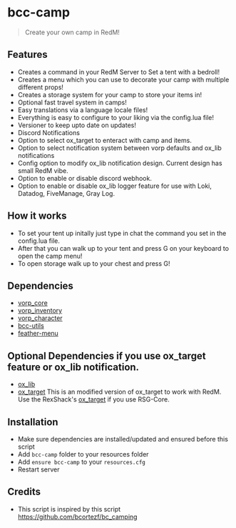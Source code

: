 # bcc-camp

> Create your own camp in RedM!

## Features
- Creates a command in your RedM Server to Set a tent with a bedroll!
- Creates a menu which you can use to decorate your camp with multiple different props!
- Creates a storage system for your camp to store your items in!
- Optional fast travel system in camps!
- Easy translations via a language locale files!
- Everything is easy to configure to your liking via the config.lua file!
- Versioner to keep upto date on updates!
- Discord Notifications
- Option to select ox_target to enteract with camp and items.
- Option to select notification system between vorp defaults and ox_lib notifications
- Config option to modify ox_lib notification design. Current design has small RedM vibe.
- Option to enable or disable discord webhook.
- Option to enable or disable ox_lib logger feature for use with  Loki, Datadog, FiveManage, Gray Log.

## How it works
- To set your tent up initally just type in chat the command you set in the config.lua file.
- After that you can walk up to your tent and press G on your keyboard to open the camp menu!
- To open storage walk up to your chest and press G!

## Dependencies
- [vorp_core](https://github.com/VORPCORE/vorp-core-lua)
- [vorp_inventory](https://github.com/VORPCORE/vorp_inventory-lua)
- [vorp_character](https://github.com/VORPCORE/vorp_character-lua)
- [bcc-utils](https://github.com/BryceCanyonCounty/bcc-utils)
- [feather-menu](https://github.com/FeatherFramework/feather-menu/releases)

## Optional Dependencies if you use ox_target feature or ox_lib notification.
- [ox_lib](https://github.com/overextended/ox_lib)
- [ox_target](https://github.com/MrTerabyteLK/ox_target) This is an modified version of ox_target to work with RedM. Use the RexShack's [ox_target](https://github.com/Rexshack-RedM/ox_target) if you use RSG-Core.

## Installation
- Make sure dependencies are installed/updated and ensured before this script
- Add `bcc-camp` folder to your resources folder
- Add `ensure bcc-camp` to your `resources.cfg`
- Restart server

## Credits
- This script is inspired by this script https://github.com/bcortezf/bc_camping
